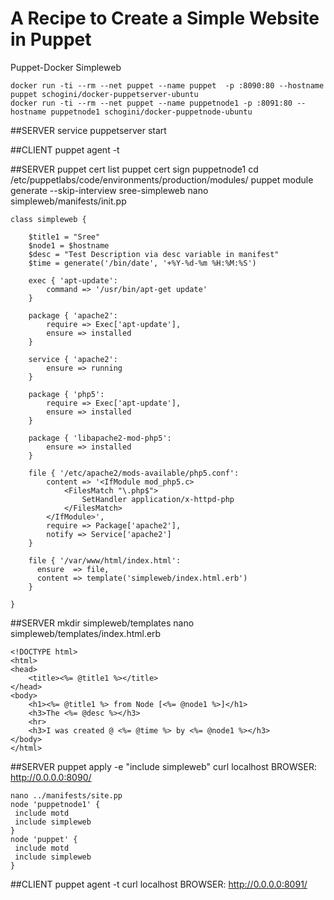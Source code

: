 # A Recipe to Create a Simple Website in Puppet
Puppet-Docker Simpleweb
```
docker run -ti --rm --net puppet --name puppet  -p :8090:80 --hostname puppet schogini/docker-puppetserver-ubuntu
docker run -ti --rm --net puppet --name puppetnode1 -p :8091:80 --hostname puppetnode1 schogini/docker-puppetnode-ubuntu
```
##SERVER
service puppetserver start

##CLIENT
puppet agent -t

##SERVER 
puppet cert list
puppet cert sign puppetnode1
cd /etc/puppetlabs/code/environments/production/modules/
puppet module generate --skip-interview sree-simpleweb
nano simpleweb/manifests/init.pp
```
class simpleweb {
	
	$title1 = "Sree"
	$node1 = $hostname
	$desc = "Test Description via desc variable in manifest"
	$time = generate('/bin/date', '+%Y-%d-%m %H:%M:%S')

	exec { 'apt-update':
		command => '/usr/bin/apt-get update'
	}

	package { 'apache2':
		require => Exec['apt-update'],
		ensure => installed
	}

	service { 'apache2':
		ensure => running
	}

	package { 'php5':
		require => Exec['apt-update'],
		ensure => installed
	}

	package { 'libapache2-mod-php5':
		ensure => installed
	}

	file { '/etc/apache2/mods-available/php5.conf':
		content => '<IfModule mod_php5.c>
			<FilesMatch "\.php$">
				SetHandler application/x-httpd-php
			</FilesMatch>
		</IfModule>',
		require => Package['apache2'],
		notify => Service['apache2']
	}

	file { '/var/www/html/index.html':
	  ensure  => file,
	  content => template('simpleweb/index.html.erb')
	}

}
```


##SERVER
mkdir simpleweb/templates
nano simpleweb/templates/index.html.erb
```
<!DOCTYPE html>
<html>
<head>
	<title><%= @title1 %></title>
</head>
<body>
	<h1><%= @title1 %> from Node [<%= @node1 %>]</h1>
	<h3>The <%= @desc %></h3>
	<hr>
	<h3>I was created @ <%= @time %> by <%= @node1 %></h3>
</body>
</html>
```
##SERVER
puppet apply -e "include simpleweb"
curl localhost
BROWSER: http://0.0.0.0:8090/
```
nano ../manifests/site.pp
node 'puppetnode1' {
 include motd
 include simpleweb
}
node 'puppet' {
 include motd
 include simpleweb
}
```
##CLIENT
puppet agent -t
curl localhost
BROWSER: http://0.0.0.0:8091/
